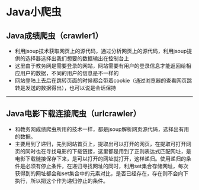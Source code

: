 # Java小爬虫
## Java成绩爬虫（crawler1）  
* 利用jsoup技术获取网页上的源代码，通过分析网页上的源代码，利用jsoup提供的选择器选择出我们想要的数据输出在控制台上  
* 这里由于教务网是需要登录的网站，网站需要有用户的登录信息才能返回给相应用户的数据，不同的用户的信息是不一样的  
* 网站登陆上去后在跳转页面的时候都会带着cookie（通过浏览器的查看网页跳转是发送的数据得出），也可以说是会话保持
***
## Java电影下载连接爬虫（urlcrawler）  
* 和教务网成绩爬虫所用的技术一样，都是jsoup解析网页源代码，选择出有用的数据。  
* 主要用到了递归，先到网站首页上，提取出可以打开的网页，在提取可打开网页的同时也在寻找电影的下载链接，这里都是用到了正则表达式匹配网址，是电影下载链接保存下来，是可以打开的网址就打开，这样递归。使用递归的条件是必须有停止条件，在递归寻找网址的同时，利用set集合存储网址，每次获得到的网址都会和set集合中的元素对比，是否已经存在，存在则不会向下执行，所以把这个作为递归停止的条件。
